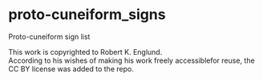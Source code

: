 # proto-cuneiform_signs
Proto-cuneiform sign list

This work is copyrighted to Robert K. Englund.  
According to his wishes of making his work freely accessiblefor reuse, the CC BY license was added to the repo.

